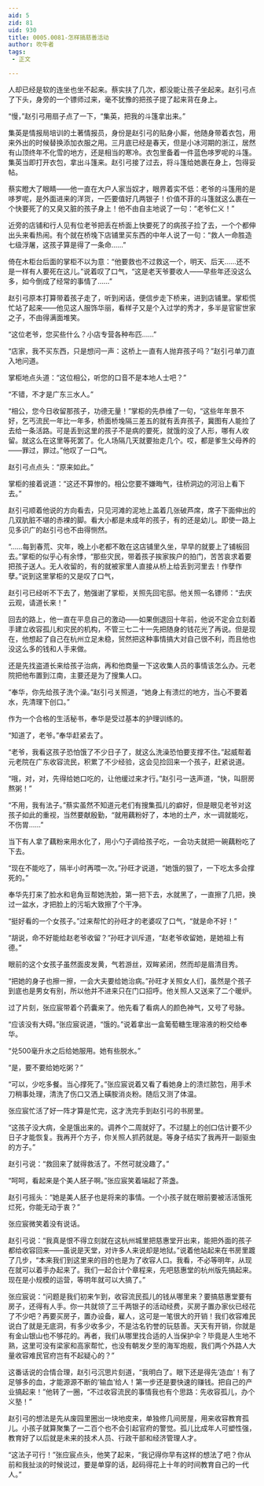```yaml
---
aid: 5
zid: 81
uid: 930
title: 0005.0081-怎样搞慈善活动
author: 吹牛者
tags: 
 - 正文

---
```




  人却已经是软的连坐也坐不起来。蔡实扶了几次，都没能让孩子坐起来。赵引弓点了下头，身旁的一个镖师过来，毫不犹豫的把孩子提了起来背在身上。

  “慢，”赵引弓用扇子点了一下，“集英，把我的斗篷拿出来。”

  集英是情报局培训的土著情报员，身份是赵引弓的贴身小厮，他随身带着衣包，用来外出的时候替换添加衣服之用。三月底已经是春天，但是小冰河期的浙江，居然有山顶终年不化雪的地方，还是相当的寒冷。衣包里备着一件蓝色哆罗呢的斗篷。集英当即打开衣包，拿出斗篷来。赵引弓接了过去，将斗篷给她裹在身上，包得妥帖。

  蔡实瞪大了眼睛——他一直在大户人家当奴才，眼界着实不低：老爷的斗篷用的是哆罗呢，是外面进来的洋货，一匹要值好几两银子！价值不菲的斗篷就这么裹在一个快要死了的又臭又脏的孩子身上！他不由自主地说了一句：“老爷仁义！”

  近旁的店铺和行人见有位老爷把丢在桥面上快要死了的病孩子捡了去，一个个都伸出头来看热闹。有个就在桥堍下店铺里买东西的中年人说了一句：“救人一命胜造七级浮屠，这孩子算是得了一条命……”

  倚在木柜台后面的掌柜不以为意：“他要救也不过救这一个，明天、后天……还不是一样有人要死在这儿。”说着叹了口气，“这是老天爷要收人——早些年还没这么多，如今倒成了经常的事情了……”

  赵引弓原本打算带着孩子走了，听到闲话，便信步走下桥来，进到店铺里。掌柜慌忙站了起来——他见这人服饰华丽，看样子又是个入过学的秀才，多半是官宦世家之子，不由得满面堆笑。

  “这位老爷，您买些什么？小店专营各种布匹……”

  “店家，我不买东西，只是想问一声：这桥上一直有人抛弃孩子吗？”赵引弓单刀直入地问道。

  掌柜地点头道：“这位相公，听您的口音不是本地人士吧？”

  “不错，不才是广东三水人。”

  “相公，您今日收留那孩子，功德无量！”掌柜的先恭维了一句，“这些年年景不好，乞丐流民一年比一年多，桥面桥堍隔三差五的就有丢弃孩子，冀图有人能捡了去给一条活路。可是丢到这里的孩子不是病的要死，就饿的没了人形，哪有人收留。就这么在这里等死罢了。化人场隔几天就要抬走几个。哎，都是爹生父母养的——罪过，罪过。”他叹了一口气。

  赵引弓点点头：“原来如此。”

  掌柜的接着说道：“这还不算惨的。相公您要不嫌晦气，往桥洞边的河沿上看下去。”

  赵引弓顺着他说的方向看去，只见河滩的泥地上盖着几张破芦席，席子下面伸出的几双肮脏不堪的赤裸的脚。看大小都是未成年的孩子，有的还是幼儿。即使一路上见多识广的赵引弓也不由得恻然。

  “……每到春荒、灾年，晚上小老都不敢在这店铺里久坐，早早的就要上了铺板回去。”掌柜的似乎心有余悸，“那些灾民，带着孩子挨家挨户的拍门，苦苦哀求着要把孩子送人。无人收留的，有的就被家里人直接从桥上给丢到河里去！作孽作孽。”说到这里掌柜的又是叹了口气，

  赵引弓已经听不下去了，勉强谢了掌柜，关照先回宅邸。他关照一名镖师：“去庆云观，请道长来！”

  回去的路上，他一直在平息自己的激动——如果倒退回十年前，他说不定会立刻着手建立收容孤儿和灾民的机构，不管三七二十一先把随身的钱花光了再说。但是现在，他想起了自己在杭州立足未稳，贸然把这种事情搞大对自己很不利，而且他也没这么多的钱和人手来做。

  还是先找盗道长来给孩子治病，再和他商量一下这收集人员的事情该怎么办。元老院把他布置到江南，主要还是为了搜集人口。

  “奉华，你先给孩子洗个澡。”赵引弓关照道，“她身上有溃烂的地方，当心不要着水，先清理下创口。”

  作为一个合格的生活秘书，奉华是受过基本的护理训练的。

  “知道了，老爷。”奉华赶紧去了。

  “老爷，我看这孩子恐怕饿了不少日子了，就这么洗澡恐怕要支撑不住。”起威帮着元老院在广东收容流民，积累了不少经验，这会见捡回来一个孩子，赶紧说道。

  “哦，对，对，先得给她口吃的，让他缓过来才行。”赵引弓一迭声道，“快，叫厨房熬粥！”

  “不用，我有法子。”蔡实虽然不知道元老们有搜集孤儿的癖好，但是眼见老爷对这孩子如此的重视，当然要献殷勤，“就用藕粉好了，本地的土产，水一调就能吃，不伤胃……”

  当下有人拿了藕粉来用水化了，用小勺子调给孩子吃，一会功夫就把一碗藕粉吃了下去。

  “现在不能吃了，隔半小时再喂一次。”孙旺才说道，“她饿的狠了，一下吃太多会撑死的。”

  奉华先打来了脸水和皂角豆帮她洗脸，第一把下去，水就黑了，一直擦了几把，换过一盆水，才把脸上的污垢大致擦了个干净。

  “挺好看的一个女孩子。”过来帮忙的孙旺才的老婆叹了口气，“就是命不好！”

  “胡说，命不好能给赵老爷收留？”孙旺才训斥道，“赵老爷收留她，是她祖上有德。”

  眼前的这个女孩子虽然面皮发黄，气若游丝，双眸紧闭，然而却是眉清目秀。

  “把她的身子也擦一擦，一会大夫要给她治病。”孙旺才关照女人们，虽然是个孩子到底也是男女有别，所以他并不进来只在门口招呼。他关照人又送来了二个暖炉。

  过了片刻，张应宸带着个药囊来了。他先看了看病人的颜色神气，又号了号脉。

  “应该没有大碍。”张应宸说道，“饿的。”说着拿出一盒葡萄糖生理溶液的粉交给奉华。

  “兑500毫升水之后给她服用。她有些脱水。”

  “是，要不要给她吃粥？”

  “可以，少吃多餐。当心撑死了。”张应宸说着又看了看她身上的溃烂脓包，用手术刀稍事处理，清洗了伤口又洒上磺胺消炎粉。随后又测了体温。

  张应宸忙活了好一阵才算是忙完，这才洗完手到赵引弓的书房里。

  “这孩子没大病，全是饿出来的。调养个二周就好了。不过腿上的创口估计要不少日子才能恢复。我再开个方子，你关照人抓药就是。等身子结实了我再开一副驱虫的方子。”

  赵引弓说：“救回来了就得救活了。不然可就没趣了。”

  “呵呵，看起来是个美人胚子啊。”张应宸笑着端起了茶盏。

  赵引弓摇头：“她是美人胚子也是将来的事情。一个小孩子就在眼前要被活活饿死烂死，你能无动于衷？”

  张应宸微笑着没有说话。

  赵引弓说：“我真是恨不得立刻就在这杭州城里把慈惠堂开出来，能把外面的孩子都给收容回来——虽说是天堂，对许多人来说却是地狱。”说着他站起来在书房里踱了几步，“本来我们到这里来的目的也是为了收容人口。我看，不必等明年，从现在就可以着手办起来了。我们一起合计个章程来，先吧慈惠堂的杭州版先搞起来。现在是小规模的运营，等明年就可以大搞了。”

  张应宸说：“问题是我们初来乍到，收容流民孤儿的钱从哪里来？要搞慈惠堂要有房子，还得有人手。你一共就领了三千两银子的活动经费，买房子置办家伙已经花了不少吧？再要买房子，置办设备，雇人，这可是一笔很大的开销！我们收容难民说白了就是无底洞，有多少收多少，不是沽名钓誉的玩慈善。天天有开销，你就是有金山银山也不够花的。再者，我们从哪里找合适的人当保护伞？毕竟是人生地不熟，这里可没有梁家和高家帮忙，也没有朝发夕至的海军炮舰，我们两个外路人大量收容难民官府岂有不起疑心的？”

  这番话说的合情合理，赵引弓沉思片刻道，“我明白了。眼下还是得先‘造血’！有了足够多的血，才能源源不断的‘输血’给人！第一步还是要快速的赚钱。把自己的产业搞起来！”他转了一圈，“不过收容流民的事情我也有个思路：先收容孤儿，办个义塾！”

  赵引弓的想法是先从废园里圈出一块地皮来，单独修几间房屋，用来收容教育孤儿。小孩子就算聚集了一二百个也不会引起官府的警觉。孤儿比成年人可塑性强，教育好了以后就是未来的技术人员、行政干部和经济管理人才。

  “这法子可行！”张应宸点头，他笑了起来，“我记得你早有这样的想法了吧？你从前和我扯淡的时候说过，要是单穿的话，起码得花上十年的时间教育自己的一代人。”


